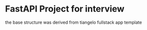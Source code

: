 # FastAPI Project for interview

the base structure was derived from tiangelo fullstack app template
